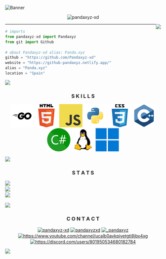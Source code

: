 ![Banner](https://cdn.discordapp.com/attachments/1009403153956999168/1013081077499306164/unknown.png)

<div>
<p align="center">
<img src="https://komarev.com/ghpvc/?username=pandaxyz-xd&label=Profile%20views&color=0e75b6&style=flat" alt="pandaxyz-xd" /> 
</p>
</div>
<img align="right" src="https://discord.c99.nl/widget/theme-2/801950534680182784.png">



---

```python
# imports
from pandaxyz-xd import Pandaxyz
from git import Github

# about Pandaxyz-xd alias: Panda.xyz
github = "https://github.com/Pandaxyz-xd"
website = "https://github-pandaxyz.netlify.app/"
alias = "Panda.xyz"
location = "Spain"
```

[<img src="https://i.imgur.com/RBnZXLQ.gif">](https://youtu.be/iik25wqIuFo)


<h3 align="center"> S K I L L S </h3>
 
 
<p align="center">

<img src="https://raw.githubusercontent.com/github/explore/80688e429a7d4ef2fca1e82350fe8e3517d3494d/topics/go/go.png" width="75">
<img src="https://raw.githubusercontent.com/github/explore/80688e429a7d4ef2fca1e82350fe8e3517d3494d/topics/html/html.png" width="75">
<img src="https://raw.githubusercontent.com/github/explore/80688e429a7d4ef2fca1e82350fe8e3517d3494d/topics/javascript/javascript.png" width="75">
<img src="https://raw.githubusercontent.com/github/explore/80688e429a7d4ef2fca1e82350fe8e3517d3494d/topics/python/python.png" width="75">
<img src="https://raw.githubusercontent.com/github/explore/80688e429a7d4ef2fca1e82350fe8e3517d3494d/topics/css/css.png" width="75">
<img src="https://raw.githubusercontent.com/github/explore/180320cffc25f4ed1bbdfd33d4db3a66eeeeb358/topics/cpp/cpp.png" width="75">
<img src="https://raw.githubusercontent.com/github/explore/80688e429a7d4ef2fca1e82350fe8e3517d3494d/topics/csharp/csharp.png" width="75">
<img src="https://raw.githubusercontent.com/github/explore/80688e429a7d4ef2fca1e82350fe8e3517d3494d/topics/linux/linux.png" width="75">
<img src="https://raw.githubusercontent.com/github/explore/379d49236d826364be968345e0a085d044108cff/topics/windows/windows.png" width="75">

</p>

 
 
[<img src="https://i.imgur.com/RBnZXLQ.gif">](https://youtu.be/iik25wqIuFo)

<h3 align="center"> S T A T S</h3>

![](https://github-readme-stats.vercel.app/api?username=Pandaxyz-xd&theme=dark&hide_border=true&include_all_commits=false&count_private=false)<br/>
![](https://github-readme-streak-stats.herokuapp.com/?user=Pandaxyz-xd&theme=dark&hide_border=true)<br/>
![](https://github-readme-stats.vercel.app/api/top-langs/?username=Pandaxyz-xd&theme=dark&hide_border=true&include_all_commits=false&count_private=false&layout=compact)

[<img src="https://i.imgur.com/RBnZXLQ.gif">](https://youtu.be/iik25wqIuFo)

<h3 align="center"> C O N T A C T </h3>

<p align="center">
<a href="https://codepen.io/pandaxyz-xd" target="blank"><img align="center" src="https://cdn.jsdelivr.net/npm/simple-icons@3.0.1/icons/codepen.svg" alt="pandaxyz-xd" height="30" width="40" /></a>
<a href="https://twitter.com/pandaxyzxd" target="blank"><img align="center" src="https://cdn.jsdelivr.net/npm/simple-icons@v3/icons/twitter.svg" alt="pandaxyzxd" height="30" width="40" /></a>
<a href="https://instagram.com/_pandaxyz" target="blank"><img align="center" src="https://cdn.jsdelivr.net/npm/simple-icons@3.1.0/icons/instagram.svg" alt="_pandaxyz" height="30" width="40" /></a>
<a href="https://www.youtube.com/c/https://www.youtube.com/channel/ucalb0avkpiyetgti8jbx4xg" target="blank"><img align="center" src="https://cdn.jsdelivr.net/npm/simple-icons@v3/icons/youtube.svg" alt="https://www.youtube.com/channel/ucalb0avkpiyetgti8jbx4xg" height="30" width="40" /></a>
<a href="https://discord.com/users/801950534680182784" target="blank"><img align="center" src="https://cdn.jsdelivr.net/npm/simple-icons@3.1.0/icons/discord.svg" alt="https://discord.com/users/801950534680182784" height="30" width="40" /></a>
</p>

[<img src="https://raw.githubusercontent.com/trinib/trinib/main/.images/footer.svg">](https://youtu.be/iik25wqIuFo)
